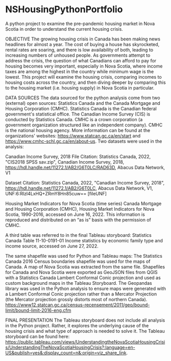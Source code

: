 # NSHousingPythonPortfolio
A python project to examine the pre-pandemic housing market in Nova Scotia in order to understand the current housing crisis.

OBJECTIVE
The growing housing crisis in Canada has been making news headlines for almost a year. The cost of buying a house has skyrocketed, rental rates are soaring, and there is low availability of both, leading to increasing numbers of unhoused people. As governments attempt to address the crisis, the question of what Canadians can afford to pay for housing becomes very important, especially in Nova Scotia, where income taxes are among the highest in the country while minimum wage is the lowest. 
This project will examine the housing crisis, comparing incomes to housing costs across the country, and then diving deeper by comparing this to the housing market (i.e. housing supply) in Nova Scotia in particular.

DATA SOURCES
The data sourced for the python analysis come from two (external) open sources: Statistics Canada and the Canada Mortgage and Housing Corporation (CMHC). Statistics Canada is the Canadian federal government's statistical office. The Canadian Income Survey (CIS) is conducted by Statistics Canada. CMHC is a crown corporation (a government organization structured like an independent company). CMHC is the national housing agency. More information can be found at the organizations' websites: https://www.statcan.gc.ca/en/start and https://www.cmhc-schl.gc.ca/en/about-us. Two datasets were used in the analysis:

Canadian Income Survey, 2018
File Citation: Statistics Canada, 2022, "CIS2018 SPSS sav.zip", Canadian Income Survey, 2018, https://hdl.handle.net/11272.1/AB2/G6T0LC/RAD63D, Abacus Data Network, V1 

Dataset Citation: Statistics Canada, 2022, "Canadian Income Survey, 2018", https://hdl.handle.net/11272.1/AB2/G6T0LC, Abacus Data Network, V1, UNF:6:RlzI4LxHQ+ZRmY8Hn85cuw== [fileUNF] 

Housing Market Indicators for Nova Scotia (time series)
Canada Mortgage and Housing Corporation (CMHC), Housing Market Indicators for Nova Scotia, 1990-2016, accessed on June 16, 2022. This information is reproduced and distributed on an “as is” basis with the permission of CMHC.

A third table was referred to in the final Tableau storyboard:
Statistics Canada Table 11-10-0191-01 Income statistics by economic family type and income source, accessed on June 27, 2022.

The same shapefile was used for Python and Tableau maps:
The Statistics Canada 2016 Census boundaries shapefile was used for the maps of Canada. A map of Nova Scotia was extracted from the same file. Shapefiles for Canada and Nova Scotia were exported as GeoJSON files from QGIS with a Statistics Canada Lambert Conformal Conic projection and used as custom background maps in the Tableau Storyboard. The Geopandas library was used in the Python analysis to ensure maps were generated with a Lambert Conformal Conic projection rather than a Mercator Projection (the Mercator projection grossly distorts most of northern Canada). https://www12.statcan.gc.ca/census-recensement/2011/geo/bound-limit/bound-limit-2016-eng.cfm

FINAL PRESENTATION
The Tableau storyboard does not include all analysis in the Python project. Rather, it explores the underlying cause of the housing crisis and what type of approach is needed to solve it. The Tableau storyboard can be found here: https://public.tableau.com/views/UnderstandingtheNovaScotiaHousingCrisis/UnderstandingTheNovaScotiaHousingCrisis?:language=en-US&publish=yes&:display_count=n&:origin=viz_share_link.
